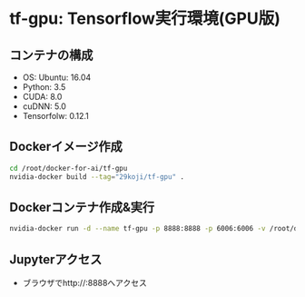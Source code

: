 # tf-gpu: Tensorflow実行環境(GPU版)

## コンテナの構成
* OS: Ubuntu: 16.04
* Python: 3.5
* CUDA: 8.0
* cuDNN: 5.0
* Tensorfolw: 0.12.1

## Dockerイメージ作成
``` bash
cd /root/docker-for-ai/tf-gpu
nvidia-docker build --tag="29koji/tf-gpu" .
```

## Dockerコンテナ作成&実行
``` bash
nvidia-docker run -d --name tf-gpu -p 8888:8888 -p 6006:6006 -v /root/docker-for-ai/tf-gpu/data/notebooks:/notebooks -e PASSWORD=pass 29koji/tf-gpu
```

## Jupyterアクセス
* ブラウザでhttp://<your host address>:8888へアクセス
